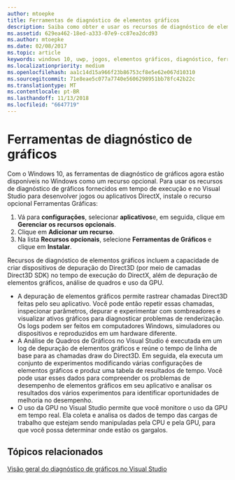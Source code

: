 ```yaml
---
author: mtoepke
title: Ferramentas de diagnóstico de elementos gráficos
description: Saiba como obter e usar os recursos de diagnóstico de elementos gráficos, incluindo depuração de elementos gráficos, análise do quadro de elementos gráficos e uso da GPU no Visual Studio.
ms.assetid: 629ea462-18ed-a333-07e9-cc87ea2dcd93
ms.author: mtoepke
ms.date: 02/08/2017
ms.topic: article
keywords: windows 10, uwp, jogos, elementos gráficos, diagnóstico, ferramentas e directx
ms.localizationpriority: medium
ms.openlocfilehash: aa1c14d15a966f23b86753cf8e5e62e067d10310
ms.sourcegitcommit: 71e8eae5c077a7740e5606298951bb78fc42b22c
ms.translationtype: MT
ms.contentlocale: pt-BR
ms.lasthandoff: 11/13/2018
ms.locfileid: "6647719"
---
```

# <a name="graphics-diagnostics-tools"></a>Ferramentas de diagnóstico de gráficos



Com o Windows 10, as ferramentas de diagnóstico de gráficos agora estão disponíveis no Windows como um recurso opcional. Para usar os recursos de diagnóstico de gráficos fornecidos em tempo de execução e no Visual Studio para desenvolver jogos ou aplicativos DirectX, instale o recurso opcional Ferramentas Gráficas:

1.  Vá para **configurações**, selecionar **aplicativos**e, em seguida, clique em **Gerenciar os recursos opcionais**.
2.  Clique em **Adicionar um recurso**.   
3.  Na lista **Recursos opcionais**, selecione **Ferramentas de Gráficos** e clique em **Instalar**.

Recursos de diagnóstico de elementos gráficos incluem a capacidade de criar dispositivos de depuração do Direct3D (por meio de camadas Direct3D SDK) no tempo de execução do DirectX, além de depuração de elementos gráficos, análise de quadros e uso da GPU.

-   A depuração de elementos gráficos permite rastrear chamadas Direct3D feitas pelo seu aplicativo. Você pode então repetir essas chamadas, inspecionar parâmetros, depurar e experimentar com sombreadores e visualizar ativos gráficos para diagnosticar problemas de renderização. Os logs podem ser feitos em computadores Windows, simuladores ou dispositivos e reproduzidos em um hardware diferente.
-   A Análise de Quadros de Gráficos no Visual Studio é executada em um log de depuração de elementos gráficos e reúne o tempo de linha de base para as chamadas draw do Direct3D. Em seguida, ela executa um conjunto de experimentos modificando várias configurações de elementos gráficos e produz uma tabela de resultados de tempo. Você pode usar esses dados para compreender os problemas de desempenho de elementos gráficos em seu aplicativo e analisar os resultados dos vários experimentos para identificar oportunidades de melhoria no desempenho.
-   O uso da GPU no Visual Studio permite que você monitore o uso da GPU em tempo real. Ela coleta e analisa os dados de tempo das cargas de trabalho que estejam sendo manipuladas pela CPU e pela GPU, para que você possa determinar onde estão os gargalos.

## <a name="related-topics"></a>Tópicos relacionados


[Visão geral do diagnóstico de gráficos no Visual Studio](http://go.microsoft.com/fwlink/p/?LinkID=526382)

 

 




